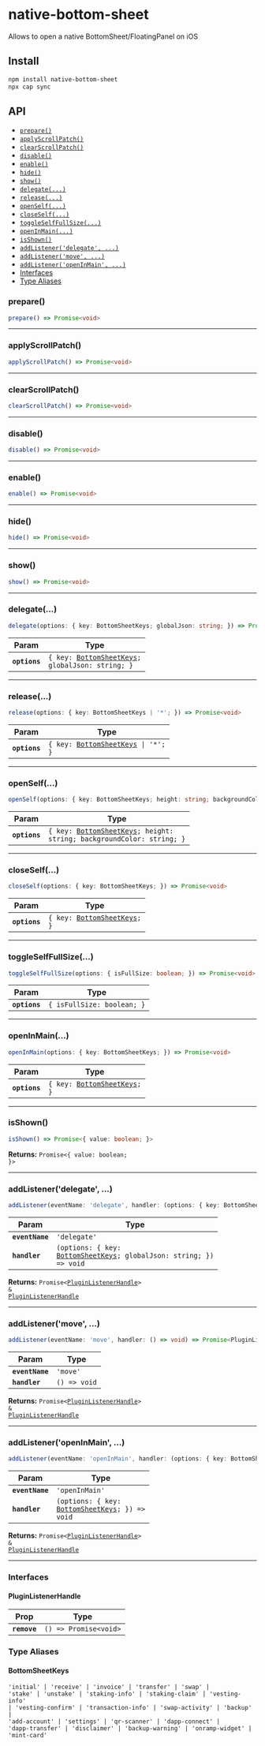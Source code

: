 # native-bottom-sheet

Allows to open a native BottomSheet/FloatingPanel on iOS

## Install

```bash
npm install native-bottom-sheet
npx cap sync
```

## API

<docgen-index>

* [`prepare()`](#prepare)
* [`applyScrollPatch()`](#applyscrollpatch)
* [`clearScrollPatch()`](#clearscrollpatch)
* [`disable()`](#disable)
* [`enable()`](#enable)
* [`hide()`](#hide)
* [`show()`](#show)
* [`delegate(...)`](#delegate)
* [`release(...)`](#release)
* [`openSelf(...)`](#openself)
* [`closeSelf(...)`](#closeself)
* [`toggleSelfFullSize(...)`](#toggleselffullsize)
* [`openInMain(...)`](#openinmain)
* [`isShown()`](#isshown)
* [`addListener('delegate', ...)`](#addlistenerdelegate)
* [`addListener('move', ...)`](#addlistenermove)
* [`addListener('openInMain', ...)`](#addlisteneropeninmain)
* [Interfaces](#interfaces)
* [Type Aliases](#type-aliases)

</docgen-index>

<docgen-api>
<!--Update the source file JSDoc comments and rerun docgen to update the docs below-->

### prepare()

```typescript
prepare() => Promise<void>
```

--------------------


### applyScrollPatch()

```typescript
applyScrollPatch() => Promise<void>
```

--------------------


### clearScrollPatch()

```typescript
clearScrollPatch() => Promise<void>
```

--------------------


### disable()

```typescript
disable() => Promise<void>
```

--------------------


### enable()

```typescript
enable() => Promise<void>
```

--------------------


### hide()

```typescript
hide() => Promise<void>
```

--------------------


### show()

```typescript
show() => Promise<void>
```

--------------------


### delegate(...)

```typescript
delegate(options: { key: BottomSheetKeys; globalJson: string; }) => Promise<void>
```

| Param         | Type                                                                                      |
| ------------- | ----------------------------------------------------------------------------------------- |
| **`options`** | <code>{ key: <a href="#bottomsheetkeys">BottomSheetKeys</a>; globalJson: string; }</code> |

--------------------


### release(...)

```typescript
release(options: { key: BottomSheetKeys | '*'; }) => Promise<void>
```

| Param         | Type                                                                         |
| ------------- | ---------------------------------------------------------------------------- |
| **`options`** | <code>{ key: <a href="#bottomsheetkeys">BottomSheetKeys</a> \| '*'; }</code> |

--------------------


### openSelf(...)

```typescript
openSelf(options: { key: BottomSheetKeys; height: string; backgroundColor: string; }) => Promise<void>
```

| Param         | Type                                                                                                           |
| ------------- | -------------------------------------------------------------------------------------------------------------- |
| **`options`** | <code>{ key: <a href="#bottomsheetkeys">BottomSheetKeys</a>; height: string; backgroundColor: string; }</code> |

--------------------


### closeSelf(...)

```typescript
closeSelf(options: { key: BottomSheetKeys; }) => Promise<void>
```

| Param         | Type                                                                  |
| ------------- | --------------------------------------------------------------------- |
| **`options`** | <code>{ key: <a href="#bottomsheetkeys">BottomSheetKeys</a>; }</code> |

--------------------


### toggleSelfFullSize(...)

```typescript
toggleSelfFullSize(options: { isFullSize: boolean; }) => Promise<void>
```

| Param         | Type                                  |
| ------------- | ------------------------------------- |
| **`options`** | <code>{ isFullSize: boolean; }</code> |

--------------------


### openInMain(...)

```typescript
openInMain(options: { key: BottomSheetKeys; }) => Promise<void>
```

| Param         | Type                                                                  |
| ------------- | --------------------------------------------------------------------- |
| **`options`** | <code>{ key: <a href="#bottomsheetkeys">BottomSheetKeys</a>; }</code> |

--------------------


### isShown()

```typescript
isShown() => Promise<{ value: boolean; }>
```

**Returns:** <code>Promise&lt;{ value: boolean; }&gt;</code>

--------------------


### addListener('delegate', ...)

```typescript
addListener(eventName: 'delegate', handler: (options: { key: BottomSheetKeys; globalJson: string; }) => void) => Promise<PluginListenerHandle> & PluginListenerHandle
```

| Param           | Type                                                                                                            |
| --------------- | --------------------------------------------------------------------------------------------------------------- |
| **`eventName`** | <code>'delegate'</code>                                                                                         |
| **`handler`**   | <code>(options: { key: <a href="#bottomsheetkeys">BottomSheetKeys</a>; globalJson: string; }) =&gt; void</code> |

**Returns:** <code>Promise&lt;<a href="#pluginlistenerhandle">PluginListenerHandle</a>&gt; & <a href="#pluginlistenerhandle">PluginListenerHandle</a></code>

--------------------


### addListener('move', ...)

```typescript
addListener(eventName: 'move', handler: () => void) => Promise<PluginListenerHandle> & PluginListenerHandle
```

| Param           | Type                       |
| --------------- | -------------------------- |
| **`eventName`** | <code>'move'</code>        |
| **`handler`**   | <code>() =&gt; void</code> |

**Returns:** <code>Promise&lt;<a href="#pluginlistenerhandle">PluginListenerHandle</a>&gt; & <a href="#pluginlistenerhandle">PluginListenerHandle</a></code>

--------------------


### addListener('openInMain', ...)

```typescript
addListener(eventName: 'openInMain', handler: (options: { key: BottomSheetKeys; }) => void) => Promise<PluginListenerHandle> & PluginListenerHandle
```

| Param           | Type                                                                                        |
| --------------- | ------------------------------------------------------------------------------------------- |
| **`eventName`** | <code>'openInMain'</code>                                                                   |
| **`handler`**   | <code>(options: { key: <a href="#bottomsheetkeys">BottomSheetKeys</a>; }) =&gt; void</code> |

**Returns:** <code>Promise&lt;<a href="#pluginlistenerhandle">PluginListenerHandle</a>&gt; & <a href="#pluginlistenerhandle">PluginListenerHandle</a></code>

--------------------


### Interfaces


#### PluginListenerHandle

| Prop         | Type                                      |
| ------------ | ----------------------------------------- |
| **`remove`** | <code>() =&gt; Promise&lt;void&gt;</code> |


### Type Aliases


#### BottomSheetKeys

<code>'initial' | 'receive' | 'invoice' | 'transfer' | 'swap' | 'stake' | 'unstake' | 'staking-info' | 'staking-claim' | 'vesting-info' | 'vesting-confirm' | 'transaction-info' | 'swap-activity' | 'backup' | 'add-account' | 'settings' | 'qr-scanner' | 'dapp-connect' | 'dapp-transfer' | 'disclaimer' | 'backup-warning' | 'onramp-widget' | 'mint-card'</code>

</docgen-api>
